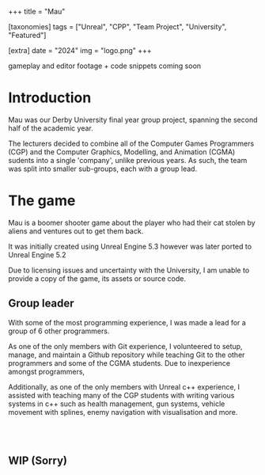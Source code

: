 +++
title = "Mau"

[taxonomies]
tags = ["Unreal", "CPP", "Team Project", "University", "Featured"]

[extra]
date = "2024"
img = "logo.png"
+++

gameplay and editor footage + code snippets coming soon

# Introduction

Mau was our Derby University final year group project, spanning the second half of the academic year.

The lecturers decided to combine all of the Computer Games Programmers (CGP) and the Computer Graphics, 
Modelling, and Animation (CGMA) sudents into a single 'company', unlike previous years. As such, the team was
split into smaller sub-groups, each with a group lead. 

# The game

Mau is a boomer shooter game about the player who had their cat stolen by aliens and ventures out to get them back.

It was initially created using Unreal Engine 5.3 however was later ported to Unreal Engine 5.2

Due to licensing issues and uncertainty with the University, I am unable to provide a copy of the game, its assets or
source code.

## Group leader

With some of the most programming experience, I was made a lead for a group of 6 other programmers.

As one of the only members with Git experience, I volunteered to setup, manage, and maintain a Github repository
while teaching Git to the other programmers and some of the CGMA students. Due to inexperience amongst programmers,

Additionally, as one of the only members with Unreal c++ experience, I assisted with teaching many of the CGP
students with writing various systems in c++ such as health management, gun systems, vehicle movement with splines, enemy
navigation with visualisation and more.

<br><br>

## WIP (Sorry)
